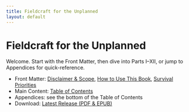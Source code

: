 ```yaml
---
title: Fieldcraft for the Unplanned
layout: default
---
```


# Fieldcraft for the Unplanned

Welcome. Start with the Front Matter, then dive into Parts I–XII, or jump to Appendices for quick-reference.

- Front Matter: [Disclaimer & Scope](book/front-matter/01-disclaimer-and-scope.html), [How to Use This Book](book/front-matter/02-how-to-use-this-book.html), [Survival Priorities](book/front-matter/03-survival-priorities.html)
- Main Content: [Table of Contents](book/README.html)
- Appendices: see the bottom of the Table of Contents
- Download: [Latest Release (PDF & EPUB)](https://github.com/andrewmcdan/Survival-Guide/releases/latest)

